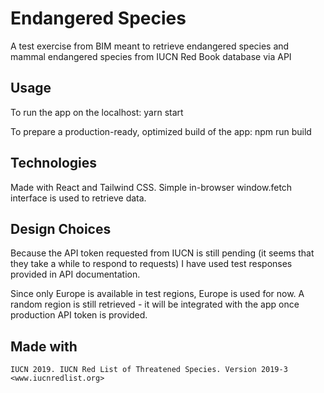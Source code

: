 # Endangered Species

 A test exercise from BIM meant to retrieve endangered species and mammal endangered species from IUCN Red Book database via API

## Usage

To run the app on the localhost: 
    yarn start

To prepare a production-ready, optimized build of the app:
    npm run build

## Technologies

Made with React and Tailwind CSS.
Simple in-browser window.fetch interface is used to retrieve data.

## Design Choices

Because the API token requested from IUCN is still pending (it seems that they take a while to respond to requests) I have used test responses provided in API documentation.

Since only Europe is available in test regions, Europe is used for now. A random region is still retrieved - it will be integrated with the app once production API token is provided.

## Made with

    IUCN 2019. IUCN Red List of Threatened Species. Version 2019-3 <www.iucnredlist.org>